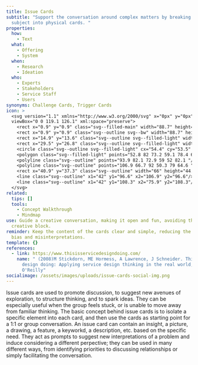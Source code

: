 ```yaml
---
title: Issue Cards
subtitle: "Support the conversation around complex matters by breaking down the
  subject into physical cards. "
properties:
  how:
    - Text
  what:
    - Offering
    - System
  when:
    - Research
    - Ideation
  who:
    - Experts
    - Stakeholders
    - Service Staff
    - Users
synonyms: Challenge Cards, Trigger Cards
icon: >
  <svg version="1.1" xmlns="http://www.w3.org/2000/svg" x="0px" y="0px"
  viewBox="0 0 119.1 126.1" xml:space="preserve">
    <rect x="0.9" y="0.9" class="svg--filled-main" width="88.7" height="98.4"/>
    <rect x="0.9" y="0.9" class="svg--outline svg--bw" width="88.7" height="98.4"/>
    <rect x="14.9" y="13.6" class="svg--outline svg--filled-light" width="88.7" height="98.4"/>
    <rect x="29.5" y="26.8" class="svg--outline svg--filled-light" width="88.7" height="98.4"/>
    <circle class="svg--outline svg--filled-light" cx="54.4" cy="53.5" r="5"/>
    <polygon class="svg--filled-light" points="52.8 82 73.2 59.1 78.4 64.8 92.2 50.3 105.9 65.3 106.3 82 "/>
    <polyline class="svg--outline" points="93.9 82.1 72.9 59 52 82.1 "/>
    <polyline class="svg--outline" points="106.9 66.7 92 50.3 79 64.6 "/>
    <rect x="40.9" y="37.3" class="svg--outline" width="66" height="44.8"/>
    <line class="svg--outline" x1="42" y1="96.6" x2="106.9" y2="96.6"/>
    <line class="svg--outline" x1="42" y1="108.3" x2="75.9" y2="108.3"/>
  </svg>
related:
  tips: []
  tools:
    - Concept Walkthrough
    - Mindmap
use: Guide a creative conversation, making it open and fun, avoiding the
  creative block.
reminder: Keep the content of the cards clear and simple, reducing the risk of
  bias and misinterpretations.
template: {}
references:
  - link: https://www.thisisservicedesigndoing.com/
    name: " (2008)M Stickdorn, ME Hormess, A Lawrence, J Schneider. This is service
      design doing: Applying service design thinking in the real world,
      O'Reilly"
socialimage: /assets/images/uploads/issue-cards-social-img.png
---
```

Issue cards are used to promote discussion, to suggest new avenues of exploration, to structure thinking, and to spark ideas. They can be especially useful when the group feels stuck, or is unable to move away from familiar thinking. The basic concept behind issue cards is to isolate a specific element into each card, and then use the cards as starting point for a 1:1 or group conversation. An issue card can contain an insight, a picture, a drawing, a feature, a keyworkd, a description, etc. based on the specific need. They act as prompts to suggest new interpretations of a problem and induce considering a different perpective; they can be used in many different ways, from identifying priorities to discussing relationships or simply facilitating the conversation.